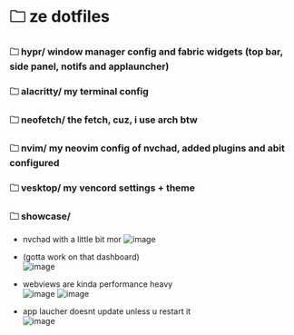 # 🗀 ze dotfiles

### 🗀 hypr/ window manager config and fabric widgets (top bar, side panel, notifs and applauncher)

### 🗀 alacritty/ my terminal config

### 🗀 neofetch/ the fetch, cuz, i use arch btw

### 🗀 nvim/ my neovim config of nvchad, added plugins and abit configured

### 🗀 vesktop/ my vencord settings + theme

### 🗀 showcase/

- nvchad with a little bit mor
![image](https://github.com/user-attachments/assets/e1aa29e1-0a99-4609-b59e-72404b7dee77)

- (gotta work on that dashboard) <br>
![image](https://github.com/user-attachments/assets/6884cdc4-857c-4098-942d-2981ab3857e6)

- webviews are kinda performance heavy <br>
![image](https://github.com/user-attachments/assets/fb89bdb3-f6a5-4ec3-a694-d7539d9d5ce4)
![image](https://github.com/user-attachments/assets/b3cea41b-f961-4829-ae69-7d31ddf5c042)


- app laucher doesnt update unless u restart it <br>
![image](https://github.com/user-attachments/assets/47456f24-80e4-431e-8e16-cd48af0b8d0a)
